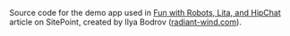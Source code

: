 Source code for the demo app used in [Fun with Robots, Lita, and HipChat](http://www.sitepoint.com/fun-robots-lita-hipchat/)
article on
SitePoint,
created by Ilya Bodrov ([radiant-wind.com](http://radiant-wind.com)).
